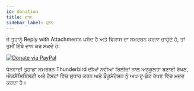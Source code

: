 ```yaml
---
id: donation
title: ਦਾਨ
sidebar_label: ਦਾਨ
---
```


ਜੇ ਤੁਹਾਨੂੰ Reply with Attachments ਪਸੰਦ ਹੈ ਅਤੇ ਵਿਕਾਸ ਦਾ ਸਮਰਥਨ ਕਰਨਾ ਚਾਹੁੰਦੇ ਹੋ, ਤਾਂ ਤੁਸੀਂ ਇੱਥੇ ਦਾਨ ਕਰ ਸਕਦੇ ਹੋ:

[![Donate via PayPal](/img/paypal-donate-button.png)](https://www.paypal.com/donate/?hosted_button_id=L2NQXHB7FQ5FJ)

ਧੰਨਵਾਦ! ਤੁਹਾਡਾ ਸਮਰਥਨ Thunderbird ਦੀਆਂ ਨਵੀਆਂ ਰਿਲੀਜ਼ਾਂ ਨਾਲ ਅਨੁਕੂਲਤਾ ਬਣਾਈ ਰੱਖਣ, ਐਕਸੈਸਿਬਿਲਟੀ ਅਤੇ ਟੈਸਟਾਂ ਵਿੱਚ ਸੁਧਾਰ ਕਰਨ ਅਤੇ ਡੌਕੂਮੈਂਟੇਸ਼ਨ ਨੂੰ ਅਪ‑ਟੂ‑ਡੇਟ ਰੱਖਣ ਵਿੱਚ ਮਦਦ ਕਰਦਾ ਹੈ।
